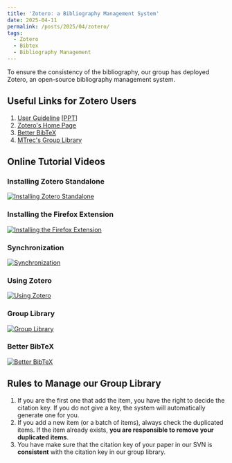 ```yaml
---
title: 'Zotero: a Bibliography Management System'
date: 2025-04-11
permalink: /posts/2025/04/zotero/
tags:
  - Zotero
  - Bibtex
  - Bibliography Management
---
```


To ensure the consistency of the bibliography, our group has deployed Zotero, an open-source bibliography management system.

## Useful Links for Zotero Users

1. [User Guideline](../files/Zotero/zotero_revised.pdf) \[[PPT](../files/Zotero/zotero_revised.pptx)\]
2. [Zotero's Home Page](https://www.zotero.org/)
3. [Better BibTeX](https://github.com/retorquere/zotero-better-bibtex)
4. [MTrec's Group Library](https://www.zotero.org/groups/1336072/mtrec/library)

## Online Tutorial Videos

### Installing Zotero Standalone

[![Installing Zotero Standalone](https://img.youtube.com/vi/H8UTehdF92s/hqdefault.jpg)](https://www.youtube.com/embed/H8UTehdF92s)

### Installing the Firefox Extension

[![Installing the Firefox Extension](https://img.youtube.com/vi/SDjFzX2kdHc/hqdefault.jpg)](https://www.youtube.com/embed/SDjFzX2kdHc")

### Synchronization

[![Synchronization](https://img.youtube.com/vi/3lFqEvNMXuM/hqdefault.jpg)](https://www.youtube.com/embed/3lFqEvNMXuM)

### Using Zotero

[![Using Zotero](https://img.youtube.com/vi/mP5AzJHXfIA/hqdefault.jpg)](https://www.youtube.com/embed/mP5AzJHXfIA)

### Group Library

[![Group Library](https://img.youtube.com/vi/3QKF25nmnds/hqdefault.jpg)](https://www.youtube.com/embed/3QKF25nmnds)

### Better BibTeX

[![Better BibTeX](https://img.youtube.com/vi/GAVXVkcpbG0/hqdefault.jpg)](https://www.youtube.com/embed/GAVXVkcpbG0)

## Rules to Manage our Group Library

1. If you are the first one that add the item, you have the right to decide the citation key. If you do not give a key, the system will automatically generate one for you.
2. If you add a new item (or a batch of items), always check the duplicated items. If the item already exists, **you are responsible to remove your duplicated items**.
3. You have make sure that the citation key of your paper in our SVN is **consistent** with the citation key in our group library.
